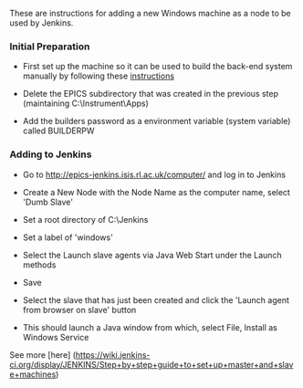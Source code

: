 These are instructions for adding a new Windows machine as a node to be used by Jenkins.

### Initial Preparation

* First set up the machine so it can be used to build the back-end system manually by following these [instructions](First-time-installing-and-building-(Windows))

* Delete the EPICS subdirectory that was created in the previous step (maintaining C:\Instrument\Apps)

* Add the builders password as a environment variable (system variable) called BUILDERPW

### Adding to Jenkins

* Go to ​http://epics-jenkins.isis.rl.ac.uk/computer/ and log in to Jenkins

* Create a New Node with the Node Name as the computer name, select 'Dumb Slave'

* Set a root directory of C:\Jenkins

* Set a label of 'windows'

* Select the Launch slave agents via Java Web Start under the Launch methods

* Save

* Select the slave that has just been created and click the 'Launch agent from browser on slave' button

* This should launch a Java window from which, select File, Install as Windows Service

See more [here] (​https://wiki.jenkins-ci.org/display/JENKINS/Step+by+step+guide+to+set+up+master+and+slave+machines)